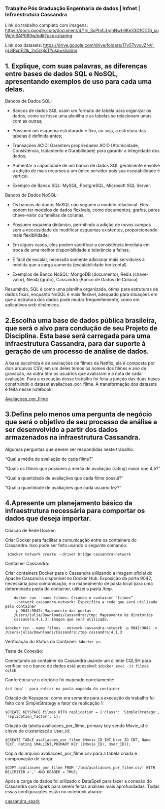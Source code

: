 
### Trabalho Pós Graduação Engenharia de dados | Infnet | Infraestrutura Cassandra ###

Link do trabalho completo com imagens:
https://docs.google.com/document/d/1iri_3uPtnfJLyjhNwL6Ke33D1CCGj_suWcVi6AP089w/edit?usp=sharing

Link dos datasets:
https://drive.google.com/drive/folders/17v5TvvxJZNV-gL8RxnE2lk_2v5rkjlcT?usp=sharing

## 1. Explique, com suas palavras, as diferenças entre bases de dados SQL e NoSQL, apresentando exemplos de uso para cada uma delas.

Bancos de Dados SQL:

- Bancos de dados SQL usam um formato de tabela para organizar os dados, como se fosse uma planilha e as tabelas se relacionam umas com as outras;

- Possuem um esquema estruturado e fixo, ou seja, a estrutura das tabelas é definida antes;

- Transações ACID: Garantem propriedades ACID (Atomicidade, Consistência, Isolamento e Durabilidade) para garantir a integridade dos dados;

- Aumentar a capacidade de um banco de dados SQL geralmente envolve a adição de mais recursos a um único servidor pois sua escalabilidade é vertical.

- Exemplo de Banco SQL: MySQL, PostgreSQL, Microsoft SQL Server.

Bancos de Dados NoSQL:

- Os bancos de dados NoSQL não seguem o modelo relacional. Eles podem ter modelos de dados flexíveis, como documentos, grafos, pares chave-valor ou famílias de colunas;

- Possuem esquema dinâmico, permitindo a adição de novos campos sem a necessidade de modificar esquemas existentes, proporcionando mais flexibilidade;

- Em alguns casos, eles podem sacrificar a consistência imediata em troca de uma melhor disponibilidade e tolerância a falhas;

- É fácil de escalar, necessita somente adicionar mais servidores à medida que a carga aumenta (escalabilidade horizontal).

- Exemplos de Banco NoSQL: MongoDB (documento), Redis (chave-valor), Neo4j (grafo), Cassandra (Banco de Dados de Coluna)

Resumindo, SQL é como uma planilha organizada, ótima para estruturas de dados fixas, enquanto NoSQL é mais flexível, adequado para situações em que a estrutura dos dados pode mudar frequentemente, como em aplicativos web dinâmicos.


## 2.Escolha uma base de dados pública brasileira, que será o alvo para condução de seu Projeto de Disciplina. Esta base será carregada para uma infraestrutura Cassandra, para dar suporte à geração de um processo de análise de dados.

A base escolhida é de avaliações de filmes da Netflix, ela é composta por dois arquivos CSV, em um deles temos os nomes dos filmes e ano de gravação, na outra têm os usuários que avaliaram e a nota de cada avaliação. 
Para a execução desse trabalho foi feita a junção das duas bases construindo o dataset avaliacoes_por_filme.
A transformação dos datasets é feita nesse notebook:

[Avaliacoes_por_filme](https://github.com/Jumikosz/cassandra/blob/main/avaliacoes_por_filme.ipynb)


## 3.Defina pelo menos uma pergunta de negócio que será o objetivo de seu processo de análise a ser desenvolvido a partir dos dados armazenados na infraestrutura Cassandra.

Algumas perguntas que devem ser respondidas neste trabalho:

“Qual a média de avaliação de cada filme?”

“Quais os filmes que possuem a média de avaliação (rating) maior que 4,5?”

“Qual a quantidade de avaliações que cada filme possui?”

“Qual a quantidade de avaliações que cada usuário fez?”

## 4.Apresente um planejamento básico da infraestrutura necessária para comportar os dados que deseja importar.

Criação de Rede Docker:

Criar Docker para facilitar a comunicação entre os containers do Cassandra. Isso pode ser feito usando o seguinte comando:

``` $docker network create --driver bridge cassandra-network```

Container Cassandra:

Criar containers Docker para o Cassandra utilizando a imagem oficial do Apache Cassandra disponível no Docker Hub. Exposição da porta 9042, necessária para comunicação, e o mapeamento de pasta local para uma determinada pasta do container, utilizei a pasta /tmp.

        docker run --name filmes: Criando o container “filmes”
        --network cassandra-network: Especifica a rede que será utilizada pelo container
        -p 9042:9042: Mapeamento das portas
        /Users/julia/Downloads/Cassandra:/tmp: Mapeamento de diretórios
        cassandra:4.1.3: Imagem que será utilizada. 

``` $docker run --name filmes --network cassandra-network -p 9042:9042 -v /Users/julia/Downloads/Cassandra:/tmp cassandra:4.1.3 ```

Verificação do Status do Container:
``` $docker ps ```

Teste de Conexão:

Conectando ao container do Cassandra usando um cliente CQLSH para verificar se o banco de dados está acessível:
``` $docker exec -it filmes cqlsh ```


Conferência se o diretório foi mapeado corretamente:

``` $cd tmp/ - para entrar na pasta mapeada do container ```


Criação do Keyspace, como era somente para a execução do trabalho foi feito com SimpleStrategy e fator de replicação 1:

``` $CREATE KEYSPACE filmes WITH replication = {'class': 'SimpleStrategy', 'replication_factor': 1}; ```


Criação da tabela avaliacoes_por_filme, primary key sendo Movie_id e chave de clusterização User_id:

``` $CREATE TABLE avaliacoes_por_filme (Movie_ID INT,User_ID INT, Name TEXT, Rating SMALLINT,PRIMARY KEY ((Movie_ID), User_ID)); ```


Cópia do arquivo avaliacoes_por_filme.csv para a tabela criada e comprovação de carga:

``` $COPY avaliacoes_por_filme FROM '/tmp/avaliacoes_por_filme.csv' WITH DELIMITER =',' AND HEADER = TRUE; ```


Após a carga de dados foi utilizado o DataSpell para fazer a conexão do Cassandra com Spark para serem feitas análises mais aprofundadas. Todas essas configurações estão no notebook abaixo:

[cassandra_spark](https://github.com/Jumikosz/cassandra/blob/main/cassandra_spark.ipynb)



















